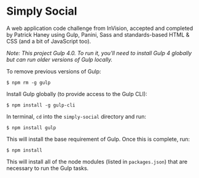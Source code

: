 # Simply Social
A web application code challenge from InVision, accepted and completed by Patrick Haney using Gulp, Panini, Sass and standards-based HTML & CSS (and a bit of JavaScript too).

*Note: This project Gulp 4.0. To run it, you'll need to install Gulp 4 globally but can run older versions of Gulp locally.*

To remove previous versions of Gulp:

    $ npm rm -g gulp

Install Gulp globally (to provide access to the Gulp CLI):

    $ npm install -g gulp-cli

In terminal, `cd` into the `simply-social` directory and run:

    $ npm install gulp

This will install the base requirement of Gulp. Once this is complete, run:

    $ npm install

This will install all of the node modules (listed in `packages.json`) that are necessary to run the Gulp tasks.

